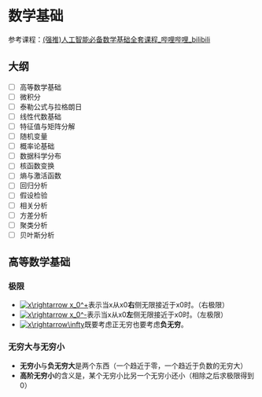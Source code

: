 # 数学基础

参考课程：[(强推)人工智能必备数学基础全套课程_哔哩哔哩_bilibili](https://www.bilibili.com/video/BV1cy4y1u7XH?from=search&seid=6123025672646098861)

## 大纲

+ [ ] 高等数学基础
+ [ ] 微积分
+ [ ] 泰勒公式与拉格朗日
+ [ ] 线性代数基础
+ [ ] 特征值与矩阵分解
+ [ ] 随机变量
+ [ ] 概率论基础
+ [ ] 数据科学分布
+ [ ] 核函数变换
+ [ ] 熵与激活函数
+ [ ] 回归分析
+ [ ] 假设检验
+ [ ] 相关分析
+ [ ] 方差分析
+ [ ] 聚类分析
+ [ ] 贝叶斯分析

## 高等数学基础

### 极限

+ <a href="https://www.codecogs.com/eqnedit.php?latex=x\rightarrow&space;x_0^&plus;" target="_blank"><img src="https://latex.codecogs.com/gif.latex?x\rightarrow&space;x_0^&plus;" title="x\rightarrow x_0^+" /></a>表示当x从x0**右**侧无限接近于x0时。（右极限）
+ <a href="https://www.codecogs.com/eqnedit.php?latex=x\rightarrow&space;x_0^-" target="_blank"><img src="https://latex.codecogs.com/gif.latex?x\rightarrow&space;x_0^-" title="x\rightarrow x_0^-" /></a>表示当x从x0**左**侧无限接近于x0时。（左极限）
+ <a href="https://www.codecogs.com/eqnedit.php?latex=x\rightarrow\infty" target="_blank"><img src="https://latex.codecogs.com/gif.latex?x\rightarrow\infty" title="x\rightarrow\infty" /></a>既要考虑正无穷也要考虑**负无穷**。

### 无穷大与无穷小

+ **无穷小**与**负无穷大**是两个东西（一个趋近于零，一个趋近于负数的无穷大）
+ **高阶无穷小**的含义是，某个无穷小比另一个无穷小还小（相除之后求极限得到0）




